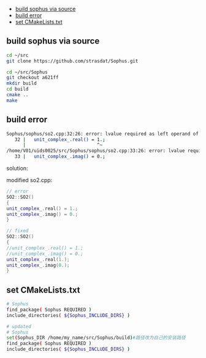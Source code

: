 - [build sophus via source](#build-sophus-via-source)
- [build error](#build-error)
- [set CMakeLists.txt](#set-cmakeliststxt)

## build sophus via source

```bash
cd ~/src
git clone https://github.com/strasdat/Sophus.git

cd ~/src/Sophus
git checkout a621ff
mkdir build
cd build
cmake ..
make
```

## build error

```bash
Sophus/sophus/so2.cpp:32:26: error: lvalue required as left operand of assignment
   32 |   unit_complex_.real() = 1.;
      |                          ^~
/home/V01/uids0025/src/Sophus/sophus/so2.cpp:33:26: error: lvalue required as left operand of assignment
   33 |   unit_complex_.imag() = 0.;

```

solution:

modified so2.cpp:

```cpp
// error
SO2::SO2()
{
unit_complex_.real() = 1.;
unit_complex_.imag() = 0.;
}

// fixed
SO2::SO2()
{
//unit_complex_.real() = 1.;
//unit_complex_.imag() = 0.;
unit_complex_.real(1.);
unit_complex_.imag(0.);
}
```

## set CMakeLists.txt

```bash
# Sophus 
find_package( Sophus REQUIRED )
include_directories( ${Sophus_INCLUDE_DIRS} )

# updated
# Sophus 
set(Sophus_DIR /home/my_name/src/Sophus/build)#路径改为自己的安装路径
find_package( Sophus REQUIRED )
include_directories( ${Sophus_INCLUDE_DIRS} )
```
